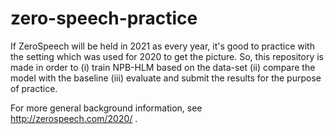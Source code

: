 # zero-speech-practice

If ZeroSpeech will be held in 2021 as every year,
it's good to practice with the setting which was used for 2020
to get the picture. 
So, this repository is made in order to
(i) train NPB-HLM based on the data-set 
(ii) compare the model with the baseline
(iii) evaluate and submit the results
for the purpose of practice.

For more general background information,
see http://zerospeech.com/2020/ .
